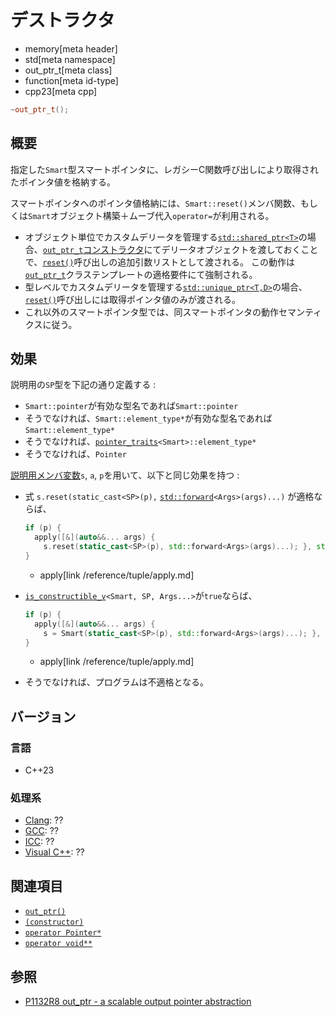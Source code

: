 # デストラクタ
* memory[meta header]
* std[meta namespace]
* out_ptr_t[meta class]
* function[meta id-type]
* cpp23[meta cpp]

```cpp
~out_ptr_t();
```

## 概要
指定した`Smart`型スマートポインタに、レガシーC関数呼び出しにより取得されたポインタ値を格納する。

スマートポインタへのポインタ値格納には、`Smart::reset()`メンバ関数、もしくは`Smart`オブジェクト構築＋ムーブ代入`operator=`が利用される。

- オブジェクト単位でカスタムデリータを管理する[`std::shared_ptr<T>`](../shared_ptr.md)の場合、[`out_ptr_t`コンストラクタ](op_constructor.md)にてデリータオブジェクトを渡しておくことで、[`reset()`](../shared_ptr/reset.md)呼び出しの追加引数リストとして渡される。
この動作は[`out_ptr_t`](../out_ptr_t.md)クラステンプレートの適格要件にて強制される。
- 型レベルでカスタムデリータを管理する[`std::unique_ptr<T,D>`](../unique_ptr.md)の場合、[`reset()`](../unique_ptr/reset.md)呼び出しには取得ポインタ値のみが渡される。
- これ以外のスマートポインタ型では、同スマートポインタの動作セマンティクスに従う。


## 効果
説明用の`SP`型を下記の通り定義する :

- `Smart::pointer`が有効な型名であれば`Smart::pointer`
- そうでなければ、`Smart::element_type*`が有効な型名であれば`Smart::element_type*`
- そうでなければ、[`pointer_traits`](../pointer_traits.md)`<Smart>::element_type*`
- そうでなければ、`Pointer`

[説明用メンバ変数](op_constructor.md)`s`, `a`, `p`を用いて、以下と同じ効果を持つ :

- 式 `s.reset(static_cast<SP>(p),` [`std::forward`](/reference/utility/forward.md)`<Args>(args)...)` が適格ならば、

    ```cpp
    if (p) {
      apply([&](auto&&... args) {
        s.reset(static_cast<SP>(p), std::forward<Args>(args)...); }, std::move(a));
    }
    ```
    * apply[link /reference/tuple/apply.md]

- [`is_constructible_v`](/reference/type_traits/is_constructible.md)`<Smart, SP, Args...>`が`true`ならば、

    ```cpp
    if (p) {
      apply([&](auto&&... args) {
        s = Smart(static_cast<SP>(p), std::forward<Args>(args)...); }, std::move(a));
    }
    ```
    * apply[link /reference/tuple/apply.md]

- そうでなければ、プログラムは不適格となる。


## バージョン
### 言語
- C++23

### 処理系
- [Clang](/implementation.md#clang): ??
- [GCC](/implementation.md#gcc): ??
- [ICC](/implementation.md#icc): ??
- [Visual C++](/implementation.md#visual_cpp): ??


## 関連項目
- [`out_ptr()`](../out_ptr.md)
- [`(constructor)`](op_constructor.md)
- [`operator Pointer*`](op_pointer.md)
- [`operator void**`](op_voidpp.md)


## 参照
- [P1132R8 out_ptr - a scalable output pointer abstraction](https://www.open-std.org/jtc1/sc22/wg21/docs/papers/2021/p1132r8.html)
